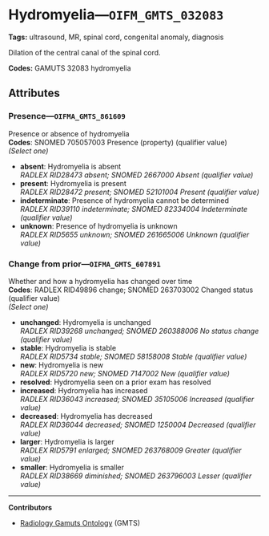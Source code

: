 # Hydromyelia—`OIFM_GMTS_032083`

**Tags:** ultrasound, MR, spinal cord, congenital anomaly, diagnosis

Dilation of the central canal of the spinal cord.

**Codes:** GAMUTS 32083 hydromyelia

## Attributes

### Presence—`OIFMA_GMTS_861609`

Presence or absence of hydromyelia  
**Codes**: SNOMED 705057003 Presence (property) (qualifier value)  
*(Select one)*

- **absent**: Hydromyelia is absent  
_RADLEX RID28473 absent; SNOMED 2667000 Absent (qualifier value)_
- **present**: Hydromyelia is present  
_RADLEX RID28472 present; SNOMED 52101004 Present (qualifier value)_
- **indeterminate**: Presence of hydromyelia cannot be determined  
_RADLEX RID39110 indeterminate; SNOMED 82334004 Indeterminate (qualifier value)_
- **unknown**: Presence of hydromyelia is unknown  
_RADLEX RID5655 unknown; SNOMED 261665006 Unknown (qualifier value)_

### Change from prior—`OIFMA_GMTS_607891`

Whether and how a hydromyelia has changed over time  
**Codes**: RADLEX RID49896 change; SNOMED 263703002 Changed status (qualifier value)  
*(Select one)*

- **unchanged**: Hydromyelia is unchanged  
_RADLEX RID39268 unchanged; SNOMED 260388006 No status change (qualifier value)_
- **stable**: Hydromyelia is stable  
_RADLEX RID5734 stable; SNOMED 58158008 Stable (qualifier value)_
- **new**: Hydromyelia is new  
_RADLEX RID5720 new; SNOMED 7147002 New (qualifier value)_
- **resolved**: Hydromyelia seen on a prior exam has resolved  
- **increased**: Hydromyelia has increased  
_RADLEX RID36043 increased; SNOMED 35105006 Increased (qualifier value)_
- **decreased**: Hydromyelia has decreased  
_RADLEX RID36044 decreased; SNOMED 1250004 Decreased (qualifier value)_
- **larger**: Hydromyelia is larger  
_RADLEX RID5791 enlarged; SNOMED 263768009 Greater (qualifier value)_
- **smaller**: Hydromyelia is smaller  
_RADLEX RID38669 diminished; SNOMED 263796003 Lesser (qualifier value)_

---

**Contributors**

- [Radiology Gamuts Ontology](https://gamuts.net/) (GMTS)